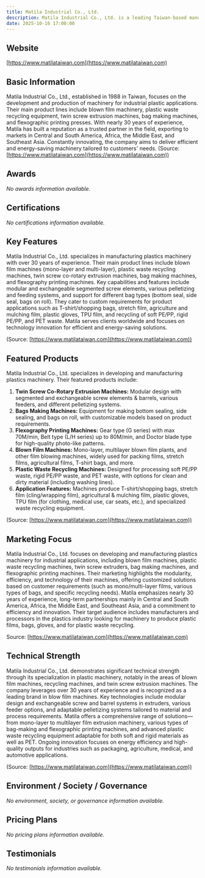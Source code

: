 ```yaml
---
title: Matila Industrial Co., Ltd.
description: Matila Industrial Co., Ltd. is a leading Taiwan-based manufacturer specializing in plastic machinery, including blown film machines, plastic recycling equipment, twin screw extruders, bag-making machines, and flexographic printing presses, serving global clients with over 30 years of experience.
date: 2025-10-16 17:00:00
---
```


## Website
[https://www.matilataiwan.com](https://www.matilataiwan.com)

## Basic Information
Matila Industrial Co., Ltd., established in 1988 in Taiwan, focuses on the development and production of machinery for industrial plastic applications. Their main product lines include blown film machinery, plastic waste recycling equipment, twin screw extrusion machines, bag making machines, and flexographic printing presses. With nearly 30 years of experience, Matila has built a reputation as a trusted partner in the field, exporting to markets in Central and South America, Africa, the Middle East, and Southeast Asia. Constantly innovating, the company aims to deliver efficient and energy-saving machinery tailored to customers' needs.
(Source: [https://www.matilataiwan.com](https://www.matilataiwan.com))

## Awards
*No awards information available.*

## Certifications
*No certifications information available.*

## Key Features
Matila Industrial Co., Ltd. specializes in manufacturing plastics machinery with over 30 years of experience. Their main product lines include blown film machines (mono-layer and multi-layer), plastic waste recycling machines, twin screw co-rotary extrusion machines, bag making machines, and flexography printing machines. Key capabilities and features include modular and exchangeable segmented screw elements, various pelletizing and feeding systems, and support for different bag types (bottom seal, side seal, bags on roll). They cater to custom requirements for product applications such as T-shirt/shopping bags, stretch film, agriculture and mulching film, plastic gloves, TPU film, and recycling of soft PE/PP, rigid PE/PP, and PET waste. Matila serves clients worldwide and focuses on technology innovation for efficient and energy-saving solutions.

(Source: [https://www.matilataiwan.com](https://www.matilataiwan.com))

## Featured Products
Matila Industrial Co., Ltd. specializes in developing and manufacturing plastics machinery. Their featured products include:

1. **Twin Screw Co-Rotary Extrusion Machines:** Modular design with segmented and exchangeable screw elements & barrels, various feeders, and different pelletizing systems.
2. **Bags Making Machines:** Equipment for making bottom sealing, side sealing, and bags on roll, with customizable models based on product requirements.
3. **Flexography Printing Machines:** Gear type (G series) with max 70M/min, Belt type (L/H series) up to 80M/min, and Doctor blade type for high-quality photo-like patterns.
4. **Blown Film Machines:** Mono-layer, multilayer blown film plants, and other film blowing machines, widely used for packing films, stretch films, agricultural films, T-shirt bags, and more.
5. **Plastic Waste Recycling Machines:** Designed for processing soft PE/PP waste, rigid PE/PP waste, and PET waste, with options for clean and dirty material (including washing lines).
6. **Application Features:** Machines produce T-shirt/shopping bags, stretch film (cling/wrapping film), agricultural & mulching film, plastic gloves, TPU film (for clothing, medical use, car seats, etc.), and specialized waste recycling equipment.

(Source: [https://www.matilataiwan.com](https://www.matilataiwan.com))

## Marketing Focus
Matila Industrial Co., Ltd. focuses on developing and manufacturing plastics machinery for industrial applications, including blown film machines, plastic waste recycling machines, twin screw extruders, bag making machines, and flexographic printing machines. Their marketing highlights the modularity, efficiency, and technology of their machines, offering customized solutions based on customer requirements (such as mono/multi-layer films, various types of bags, and specific recycling needs). Matila emphasizes nearly 30 years of experience, long-term partnerships mainly in Central and South America, Africa, the Middle East, and Southeast Asia, and a commitment to efficiency and innovation. Their target audience includes manufacturers and processors in the plastics industry looking for machinery to produce plastic films, bags, gloves, and for plastic waste recycling.

Source: [https://www.matilataiwan.com](https://www.matilataiwan.com)

## Technical Strength
Matila Industrial Co., Ltd. demonstrates significant technical strength through its specialization in plastic machinery, notably in the areas of blown film machines, recycling machines, and twin screw extrusion machines. The company leverages over 30 years of experience and is recognized as a leading brand in blow film machines. Key technologies include modular design and exchangeable screw and barrel systems in extruders, various feeder options, and adaptable pelletizing systems tailored to material and process requirements. Matila offers a comprehensive range of solutions—from mono-layer to multilayer film extrusion machinery, various types of bag-making and flexographic printing machines, and advanced plastic waste recycling equipment adaptable for both soft and rigid materials as well as PET. Ongoing innovation focuses on energy efficiency and high-quality outputs for industries such as packaging, agriculture, medical, and automotive applications.

(Source: [https://www.matilataiwan.com](https://www.matilataiwan.com))

## Environment / Society / Governance
*No environment, society, or governance information available.*

## Pricing Plans
*No pricing plans information available.*

## Testimonials
*No testimonials information available.*